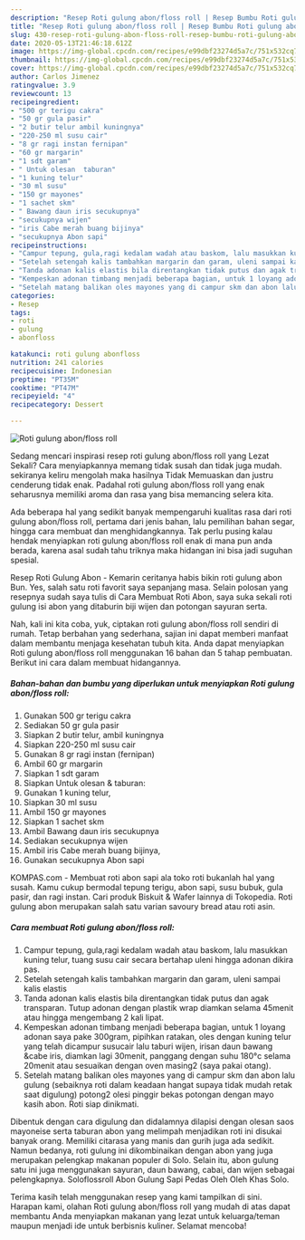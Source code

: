 ```yaml
---
description: "Resep Roti gulung abon/floss roll | Resep Bumbu Roti gulung abon/floss roll Yang Mudah Dan Praktis"
title: "Resep Roti gulung abon/floss roll | Resep Bumbu Roti gulung abon/floss roll Yang Mudah Dan Praktis"
slug: 430-resep-roti-gulung-abon-floss-roll-resep-bumbu-roti-gulung-abon-floss-roll-yang-mudah-dan-praktis
date: 2020-05-13T21:46:18.612Z
image: https://img-global.cpcdn.com/recipes/e99dbf23274d5a7c/751x532cq70/roti-gulung-abonfloss-roll-foto-resep-utama.jpg
thumbnail: https://img-global.cpcdn.com/recipes/e99dbf23274d5a7c/751x532cq70/roti-gulung-abonfloss-roll-foto-resep-utama.jpg
cover: https://img-global.cpcdn.com/recipes/e99dbf23274d5a7c/751x532cq70/roti-gulung-abonfloss-roll-foto-resep-utama.jpg
author: Carlos Jimenez
ratingvalue: 3.9
reviewcount: 13
recipeingredient:
- "500 gr terigu cakra"
- "50 gr gula pasir"
- "2 butir telur ambil kuningnya"
- "220-250 ml susu cair"
- "8 gr ragi instan fernipan"
- "60 gr margarin"
- "1 sdt garam"
- " Untuk olesan  taburan"
- "1 kuning telur"
- "30 ml susu"
- "150 gr mayones"
- "1 sachet skm"
- " Bawang daun iris secukupnya"
- "secukupnya wijen"
- "iris Cabe merah buang bijinya"
- "secukupnya Abon sapi"
recipeinstructions:
- "Campur tepung, gula,ragi kedalam wadah atau baskom, lalu masukkan kuning telur, tuang susu cair secara bertahap uleni hingga adonan dikira pas."
- "Setelah setengah kalis tambahkan margarin dan garam, uleni sampai kalis elastis"
- "Tanda adonan kalis elastis bila direntangkan tidak putus dan agak transparan. Tutup adonan dengan plastik wrap diamkan selama 45menit atau hingga mengembang 2 kali lipat."
- "Kempeskan adonan timbang menjadi beberapa bagian, untuk 1 loyang adonan saya pake 300gram, pipihkan ratakan, oles dengan kuning telur yang telah dicampur susucair lalu taburi wijen, irisan daun bawang &amp;cabe iris, diamkan lagi 30menit, panggang dengan suhu 180°c selama 20menit atau sesuaikan dengan oven masing2 (saya pakai otang)."
- "Setelah matang balikan oles mayones yang di campur skm dan abon lalu gulung (sebaiknya roti dalam keadaan hangat supaya tidak mudah retak saat digulung) potong2 olesi pinggir bekas potongan dengan mayo kasih abon. Roti siap dinikmati."
categories:
- Resep
tags:
- roti
- gulung
- abonfloss

katakunci: roti gulung abonfloss 
nutrition: 241 calories
recipecuisine: Indonesian
preptime: "PT35M"
cooktime: "PT47M"
recipeyield: "4"
recipecategory: Dessert

---
```



![Roti gulung abon/floss roll](https://img-global.cpcdn.com/recipes/e99dbf23274d5a7c/751x532cq70/roti-gulung-abonfloss-roll-foto-resep-utama.jpg)

Sedang mencari inspirasi resep roti gulung abon/floss roll yang Lezat Sekali? Cara menyiapkannya memang tidak susah dan tidak juga mudah. sekiranya keliru mengolah maka hasilnya Tidak Memuaskan dan justru cenderung tidak enak. Padahal roti gulung abon/floss roll yang enak seharusnya memiliki aroma dan rasa yang bisa memancing selera kita.

Ada beberapa hal yang sedikit banyak mempengaruhi kualitas rasa dari roti gulung abon/floss roll, pertama dari jenis bahan, lalu pemilihan bahan segar, hingga cara membuat dan menghidangkannya. Tak perlu pusing kalau hendak menyiapkan roti gulung abon/floss roll enak di mana pun anda berada, karena asal sudah tahu triknya maka hidangan ini bisa jadi suguhan spesial.

Resep Roti Gulung Abon - Kemarin ceritanya habis bikin roti gulung abon Bun. Yes, salah satu roti favorit saya sepanjang masa. Selain polosan yang resepnya sudah saya tulis di Cara Membuat Roti Abon, saya suka sekali roti gulung isi abon yang ditaburin biji wijen dan potongan sayuran serta.


Nah, kali ini kita coba, yuk, ciptakan roti gulung abon/floss roll sendiri di rumah. Tetap berbahan yang sederhana, sajian ini dapat memberi manfaat dalam membantu menjaga kesehatan tubuh kita. Anda dapat menyiapkan Roti gulung abon/floss roll menggunakan 16 bahan dan 5 tahap pembuatan. Berikut ini cara dalam membuat hidangannya.

<!--inarticleads1-->

##### Bahan-bahan dan bumbu yang diperlukan untuk menyiapkan Roti gulung abon/floss roll:

1. Gunakan 500 gr terigu cakra
1. Sediakan 50 gr gula pasir
1. Siapkan 2 butir telur, ambil kuningnya
1. Siapkan 220-250 ml susu cair
1. Gunakan 8 gr ragi instan (fernipan)
1. Ambil 60 gr margarin
1. Siapkan 1 sdt garam
1. Siapkan  Untuk olesan &amp; taburan:
1. Gunakan 1 kuning telur,
1. Siapkan 30 ml susu
1. Ambil 150 gr mayones
1. Siapkan 1 sachet skm
1. Ambil  Bawang daun iris secukupnya
1. Sediakan secukupnya wijen
1. Ambil iris Cabe merah buang bijinya,
1. Gunakan secukupnya Abon sapi


KOMPAS.com - Membuat roti abon sapi ala toko roti bukanlah hal yang susah. Kamu cukup bermodal tepung terigu, abon sapi, susu bubuk, gula pasir, dan ragi instan. Cari produk Biskuit &amp; Wafer lainnya di Tokopedia. Roti gulung abon merupakan salah satu varian savoury bread atau roti asin. 

<!--inarticleads2-->

##### Cara membuat Roti gulung abon/floss roll:

1. Campur tepung, gula,ragi kedalam wadah atau baskom, lalu masukkan kuning telur, tuang susu cair secara bertahap uleni hingga adonan dikira pas.
1. Setelah setengah kalis tambahkan margarin dan garam, uleni sampai kalis elastis
1. Tanda adonan kalis elastis bila direntangkan tidak putus dan agak transparan. Tutup adonan dengan plastik wrap diamkan selama 45menit atau hingga mengembang 2 kali lipat.
1. Kempeskan adonan timbang menjadi beberapa bagian, untuk 1 loyang adonan saya pake 300gram, pipihkan ratakan, oles dengan kuning telur yang telah dicampur susucair lalu taburi wijen, irisan daun bawang &amp;cabe iris, diamkan lagi 30menit, panggang dengan suhu 180°c selama 20menit atau sesuaikan dengan oven masing2 (saya pakai otang).
1. Setelah matang balikan oles mayones yang di campur skm dan abon lalu gulung (sebaiknya roti dalam keadaan hangat supaya tidak mudah retak saat digulung) potong2 olesi pinggir bekas potongan dengan mayo kasih abon. Roti siap dinikmati.


Dibentuk dengan cara digulung dan didalamnya dilapisi dengan olesan saos mayoneise serta taburan abon yang melimpah menjadikan roti ini disukai banyak orang. Memiliki citarasa yang manis dan gurih juga ada sedikit. Namun bedanya, roti gulung ini dikombinaikan dengan abon yang juga merupakan pelengkap makanan populer di Solo. Selain itu, abon gulung satu ini juga menggunakan sayuran, daun bawang, cabai, dan wijen sebagai pelengkapnya. Soloflossroll Abon Gulung Sapi Pedas Oleh Oleh Khas Solo. 

Terima kasih telah menggunakan resep yang kami tampilkan di sini. Harapan kami, olahan Roti gulung abon/floss roll yang mudah di atas dapat membantu Anda menyiapkan makanan yang lezat untuk keluarga/teman maupun menjadi ide untuk berbisnis kuliner. Selamat mencoba!
